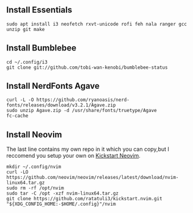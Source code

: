 ## Install Essentials
```
sudo apt install i3 neofetch rxvt-unicode rofi feh nala ranger gcc unzip git make
```

## Install Bumblebee
```
cd ~/.config/i3
git clone git://github.com/tobi-wan-kenobi/bumblebee-status
```

## Install NerdFonts Agave
```
curl -L -O https://github.com/ryanoasis/nerd-fonts/releases/download/v3.2.1/Agave.zip
sudo unzip Agave.zip -d /usr/share/fonts/truetype/Agave
fc-cache
```

## Install Neovim
The last line contains my own repo in it which you can copy,but I reccomend you setup your own on [Kickstart Neovim](https://github.com/nvim-lua/kickstart.nvim).

```
mkdir ~/.config/nvim
curl -LO https://github.com/neovim/neovim/releases/latest/download/nvim-linux64.tar.gz
sudo rm -rf /opt/nvim
sudo tar -C /opt -xzf nvim-linux64.tar.gz
git clone https://github.com/ratatuli3/kickstart.nvim.git "${XDG_CONFIG_HOME:-$HOME/.config}"/nvim
```
